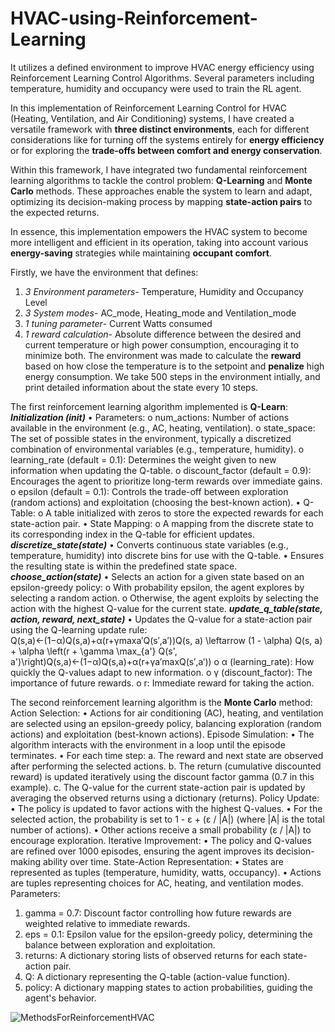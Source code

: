 # HVAC-using-Reinforcement-Learning
It utilizes a defined environment to improve HVAC energy efficiency using Reinforcement Learning Control Algorithms. Several parameters including temperature, humidity and occupancy were used to train the RL agent. 

In this implementation of Reinforcement Learning Control for HVAC (Heating, Ventilation, and Air Conditioning) systems, I have created a versatile framework with **three distinct environments**, each for different considerations like for turning off the systems entirely for **energy efficiency** or for exploring the **trade-offs between comfort and energy conservation**.

Within this framework, I have integrated two fundamental reinforcement learning algorithms to tackle the control problem: **Q-Learning** and **Monte Carlo** methods. These approaches enable the system to learn and adapt, optimizing its decision-making process by mapping **state-action pairs** to the expected returns.

In essence, this implementation empowers the HVAC system to become more intelligent and efficient in its operation, taking into account various **energy-saving** strategies while maintaining **occupant comfort**.

Firstly, we have the environment that defines:
1) <i>3 Environment parameters</i>- Temperature, Humidity and Occupancy Level
2) <i>3 System modes</i>- AC_mode, Heating_mode and Ventilation_mode
3) <i>1 tuning parameter</i>- Current Watts consumed
4) <i>1 reward calculation</i>- Absolute difference between the desired and current temperature or high power consumption, encouraging it to minimize both.
The environment was made to calculate the **reward** based on how close the temperature is to the setpoint and **penalize** high energy consumption.
We take 500 steps in the environment intially, and print detailed information about the state every 10 steps.

The first reinforcement learning algorithm implemented is **Q-Learn**:
***Initialization (__init__)***
•	Parameters:
  o	num_actions: Number of actions available in the environment (e.g., AC, heating, ventilation).
  o	state_space: The set of possible states in the environment, typically a discretized combination of environmental variables (e.g., temperature, humidity).
  o	learning_rate (default = 0.1): Determines the weight given to new information when updating the Q-table.
  o	discount_factor (default = 0.9): Encourages the agent to prioritize long-term rewards over immediate gains.
  o	epsilon (default = 0.1): Controls the trade-off between exploration (random actions) and exploitation (choosing the best-known action).
•	Q-Table:
  o	A table initialized with zeros to store the expected rewards for each state-action pair.
•	State Mapping:
  o	A mapping from the discrete state to its corresponding index in the Q-table for efficient updates.
***discretize_state(state)***
•	Converts continuous state variables (e.g., temperature, humidity) into discrete bins for use with the Q-table.
•	Ensures the resulting state is within the predefined state space.
***choose_action(state)***
•	Selects an action for a given state based on an epsilon-greedy policy:
  o	With probability epsilon, the agent explores by selecting a random action.
  o	Otherwise, the agent exploits by selecting the action with the highest Q-value for the current state.
***update_q_table(state, action, reward, next_state)***
•	Updates the Q-value for a state-action pair using the Q-learning update rule: Q(s,a)←(1−α)Q(s,a)+α(r+γmax⁡a′Q(s′,a′))Q(s, a) \leftarrow (1 - \alpha) Q(s, a) + \alpha \left(r + \gamma \max_{a'} Q(s', a')\right)Q(s,a)←(1−α)Q(s,a)+α(r+γa′maxQ(s′,a′))
  o	α (learning_rate): How quickly the Q-values adapt to new information.
  o	γ (discount_factor): The importance of future rewards.
  o	r: Immediate reward for taking the action.

The second reinforcement learning algorithm is the **Monte Carlo** method:
Action Selection:
  •	Actions for air conditioning (AC), heating, and ventilation are selected using an epsilon-greedy policy, balancing exploration (random actions) and exploitation (best-known actions).
Episode Simulation:
  •	The algorithm interacts with the environment in a loop until the episode terminates.
  •	For each time step:
    a.	The reward and next state are observed after performing the selected actions.
    b.	The return (cumulative discounted reward) is updated iteratively using the discount factor gamma (0.7 in this example).
    c.	The Q-value for the current state-action pair is updated by averaging the observed returns using a dictionary (returns).
Policy Update:
  •	The policy is updated to favor actions with the highest Q-values.
  •	For the selected action, the probability is set to 1 - ε + (ε / |A|) (where |A| is the total number of actions).
  •	Other actions receive a small probability (ε / |A|) to encourage exploration.
Iterative Improvement:
  •	The policy and Q-values are refined over 1000 episodes, ensuring the agent improves its decision-making ability over time.
State-Action Representation:
  •	States are represented as tuples (temperature, humidity, watts, occupancy).
  •	Actions are tuples representing choices for AC, heating, and ventilation modes.
Parameters:
  1.	gamma = 0.7: Discount factor controlling how future rewards are weighted relative to immediate rewards.
  2.	eps = 0.1: Epsilon value for the epsilon-greedy policy, determining the balance between exploration and exploitation.
  3.	returns: A dictionary storing lists of observed returns for each state-action pair.
  4.	Q: A dictionary representing the Q-table (action-value function).
  5.	policy: A dictionary mapping states to action probabilities, guiding the agent's behavior.

![MethodsForReinforcementHVAC](https://github.com/user-attachments/assets/9b14860a-3653-4f07-8d9c-45af220e6c59)
